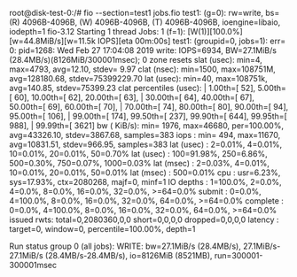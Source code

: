 root@disk-test-0:/# fio --section=test1 jobs.fio
test1: (g=0): rw=write, bs=(R) 4096B-4096B, (W) 4096B-4096B, (T) 4096B-4096B, ioengine=libaio, iodepth=1
fio-3.12
Starting 1 thread
Jobs: 1 (f=1): [W(1)][100.0%][w=44.8MiB/s][w=11.5k IOPS][eta 00m:00s]
test1: (groupid=0, jobs=1): err= 0: pid=1268: Wed Feb 27 17:04:08 2019
  write: IOPS=6934, BW=27.1MiB/s (28.4MB/s)(8126MiB/300001msec); 0 zone resets
    slat (usec): min=4, max=4793, avg=12.10, stdev= 9.97
    clat (nsec): min=1500, max=108751M, avg=128180.68, stdev=75399229.70
     lat (usec): min=40, max=108751k, avg=140.85, stdev=75399.23
    clat percentiles (usec):
     |  1.00th=[   52],  5.00th=[   60], 10.00th=[   62], 20.00th=[   63],
     | 30.00th=[   64], 40.00th=[   67], 50.00th=[   69], 60.00th=[   70],
     | 70.00th=[   74], 80.00th=[   80], 90.00th=[   94], 95.00th=[  106],
     | 99.00th=[  174], 99.50th=[  237], 99.90th=[  644], 99.95th=[  988],
     | 99.99th=[ 3621]
   bw (  KiB/s): min= 1976, max=46680, per=100.00%, avg=43326.10, stdev=3867.68, samples=383
   iops        : min=  494, max=11670, avg=10831.51, stdev=966.95, samples=383
  lat (usec)   : 2=0.01%, 4=0.01%, 10=0.01%, 20=0.01%, 50=0.70%
  lat (usec)   : 100=91.98%, 250=6.86%, 500=0.30%, 750=0.07%, 1000=0.03%
  lat (msec)   : 2=0.03%, 4=0.01%, 10=0.01%, 20=0.01%, 50=0.01%
  lat (msec)   : 500=0.01%
  cpu          : usr=6.23%, sys=17.93%, ctx=2080268, majf=0, minf=1
  IO depths    : 1=100.0%, 2=0.0%, 4=0.0%, 8=0.0%, 16=0.0%, 32=0.0%, >=64=0.0%
     submit    : 0=0.0%, 4=100.0%, 8=0.0%, 16=0.0%, 32=0.0%, 64=0.0%, >=64=0.0%
     complete  : 0=0.0%, 4=100.0%, 8=0.0%, 16=0.0%, 32=0.0%, 64=0.0%, >=64=0.0%
     issued rwts: total=0,2080360,0,0 short=0,0,0,0 dropped=0,0,0,0
     latency   : target=0, window=0, percentile=100.00%, depth=1

Run status group 0 (all jobs):
  WRITE: bw=27.1MiB/s (28.4MB/s), 27.1MiB/s-27.1MiB/s (28.4MB/s-28.4MB/s), io=8126MiB (8521MB), run=300001-300001msec